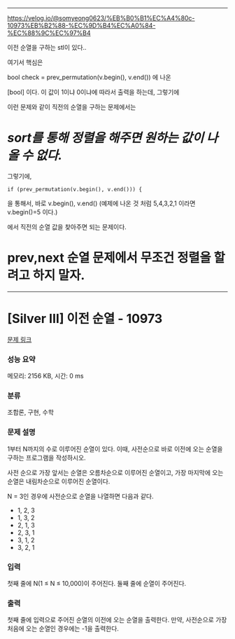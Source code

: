 ****************************

https://velog.io/@somyeong0623/%EB%B0%B1%EC%A4%80c-10973%EB%B2%88-%EC%9D%B4%EC%A0%84-%EC%88%9C%EC%97%B4

이전 순열을 구하는 stl이 있다..

여기서 핵심은 


bool check = prev_permutation(v.begin(), v.end()) 에 나온

[bool] 이다. 이 값이 1이냐 0이냐에 따라서 출력을 하는데, 그렇기에

이런 문제와 같이 직전의 순열을 구하는 문제에서는 

# *sort를 통해 정렬을 해주면 원하는 값이 나올 수 없다.*

그렇기에,

    if (prev_permutation(v.begin(), v.end())) {


을 통해서, 바로 v.begin(), v.end() 
(예제에 나온 것 처럼 5,4,3,2,1 이라면 v.begin()=5 이다.)

에서 직전의 순열 값을 찾아주면 되는 문제이다.

# prev,next 순열 문제에서 무조건 정렬을 할려고 하지 말자.


*******************************




# [Silver III] 이전 순열 - 10973 

[문제 링크](https://www.acmicpc.net/problem/10973) 

### 성능 요약

메모리: 2156 KB, 시간: 0 ms

### 분류

조합론, 구현, 수학

### 문제 설명

<p>1부터 N까지의 수로 이루어진 순열이 있다. 이때, 사전순으로 바로 이전에 오는 순열을 구하는 프로그램을 작성하시오.</p>

<p>사전 순으로 가장 앞서는 순열은 오름차순으로 이루어진 순열이고, 가장 마지막에 오는 순열은 내림차순으로 이루어진 순열이다.</p>

<p>N = 3인 경우에 사전순으로 순열을 나열하면 다음과 같다.</p>

<ul>
	<li>1, 2, 3</li>
	<li>1, 3, 2</li>
	<li>2, 1, 3</li>
	<li>2, 3, 1</li>
	<li>3, 1, 2</li>
	<li>3, 2, 1</li>
</ul>

### 입력 

 <p>첫째 줄에 N(1 ≤ N ≤ 10,000)이 주어진다. 둘째 줄에 순열이 주어진다.</p>

### 출력 

 <p>첫째 줄에 입력으로 주어진 순열의 이전에 오는 순열을 출력한다. 만약, 사전순으로 가장 처음에 오는 순열인 경우에는 -1을 출력한다.</p>

